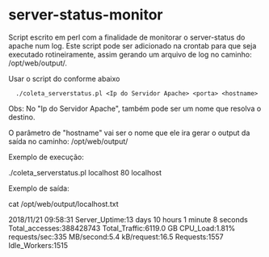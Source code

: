 # server-status-monitor
Script escrito em perl com a finalidade de monitorar o server-status do apache num log.
Este script pode ser adicionado na crontab para que seja executado rotineiramente, assim gerando um arquivo de log no caminho: /opt/web/output/.

 Usar o script do conforme abaixo

      ./coleta_serverstatus.pl <Ip do Servidor Apache> <porta> <hostname>
 
 Obs: No "Ip do Servidor Apache", também pode ser um nome que resolva o destino.

O parâmetro de "hostname" vai ser o nome que ele ira gerar o output da saída no caminho: /opt/web/output/

Exemplo de execução:

./coleta_serverstatus.pl localhost 80 localhost

Exemplo de saída:

cat /opt/web/output/localhost.txt

2018/11/21 09:58:31 Server_Uptime:13 days 10 hours 1 minute 8 seconds Total_accesses:388428743 Total_Traffic:6119.0 GB CPU_Load:1.81% requests/sec:335 MB/second:5.4 kB/request:16.5 Requests:1557 Idle_Workers:1515






